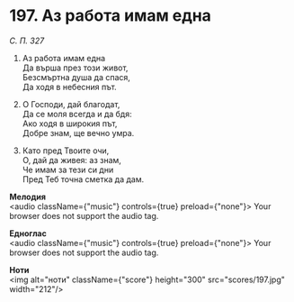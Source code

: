# 197. Аз работа имам една

_С. П. 327_

1. Аз работа имам една  
Да върша през този живот,  
Безсмъртна душа да спася,  
Да ходя в небесния път.  

2. О Господи, дай благодат,  
Да се моля всегда и да бдя:  
Ако ходя в широкия път,  
Добре знам, ще вечно умра.  

3. Като пред Твоите очи,  
О, дай да живея: аз знам,  
Че имам за тези си дни  
Пред Теб точна сметка да дам.

**Мелодия**  
<audio className={"music"} controls={true} preload={"none"}>
    <source src="mp3/197.mp3" type="audio/mpeg"/>
    Your browser does not support the audio tag.
</audio>

**Едноглас**  
<audio className={"music"} controls={true} preload={"none"}>
    <source src="transp/197.mp3" type="audio/mpeg"/>
    Your browser does not support the audio tag.
</audio>

**Ноти**  
<img alt="ноти" className={"score"} height="300" src="scores/197.jpg" width="212"/>
